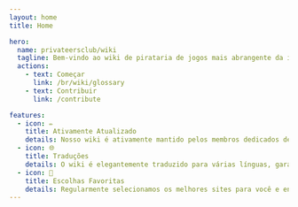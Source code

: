 ```yaml
---
layout: home
title: Home

hero:
  name: privateersclub/wiki
  tagline: Bem-vindo ao wiki de pirataria de jogos mais abrangente da internet.
  actions:
    - text: Começar
      link: /br/wiki/glossary
    - text: Contribuir
      link: /contribute

features:
  - icon: ✏️
    title: Ativamente Atualizado
    details: Nosso wiki é ativamente mantido pelos membros dedicados de nossa comunidade.
  - icon: 🌐
    title: Traduções
    details: O wiki é elegantemente traduzido para várias línguas, garantindo que você possa explorar seu conteúdo com facilidade e conforto máximos!
  - icon: 🌟
    title: Escolhas Favoritas
    details: Regularmente selecionamos os melhores sites para você e enfatizamos sua importância, para que você possa ficar tranquilo.
---
```

